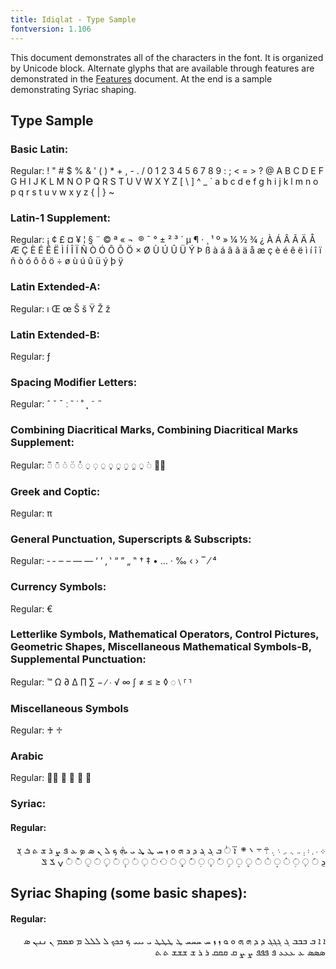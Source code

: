 ```yaml
---
title: Idiqlat - Type Sample
fontversion: 1.106
---
```


This document demonstrates all of the characters in the font. It is organized by Unicode block. Alternate glyphs that are available through features are demonstrated in the [Features](features.md) document. At the end is a sample demonstrating Syriac shaping.

## Type Sample

### Basic Latin:

Regular: <span dir="ltr" class='idiqlat-R normal'> ! " # $ % & ' ( ) * + , - . / 0 1 2 3 4 5 6 7 8 9 : ; < = > ? @ A B C D E F G H I J K L M N O P Q R S T U V W X Y Z [ \ ] ^ _ ` a b c d e f g h i j k l m n o p q r s t u v w x y z { | } ~</span>

### Latin-1 Supplement:

Regular: <span dir="ltr" class='idiqlat-R normal'>   ¡ ¢ £ ¤ ¥ ¦ § ¨ © ª « ¬ ­ ® ¯ ° ± ² ³ ´ µ ¶ · ¸ ¹ º » ¼ ½ ¾ ¿ À Á Â Ã Ä Å Æ Ç È É Ê Ë Ì Í Î Ï Ñ Ò Ó Ô Õ Ö × Ø Ù Ú Û Ü Ý Þ ß à á â ã ä å æ ç è é ê ë ì í î ï ñ ò ó ô õ ö ÷ ø ù ú û ü ý þ ÿ</span>

### Latin Extended-A:

Regular: <span dir="ltr" class='idiqlat-R normal'> ı Œ œ Š š Ÿ Ž ž</span>

### Latin Extended-B:

Regular: <span dir="ltr" class='idiqlat-R normal'>ƒ</span>

### Spacing Modifier Letters:

Regular: <span dir="ltr" class='idiqlat-R normal'>ˆ ˇ ˉ ː ˘ ˙ ˚ ˛ ˜ ˝</span>

### Combining Diacritical Marks, Combining Diacritical Marks Supplement:

Regular: <span dir="ltr" class='idiqlat-R normal'>&#x25CC;&#x0303; &#x25CC;&#x0304; &#x25CC;&#x0307; &#x25CC;&#x0308; &#x25CC;&#x030A; &#x25CC;&#x0320; &#x25CC;&#x0323; &#x25CC;&#x0324; &#x25CC;&#x0325; &#x25CC;&#x032D; &#x25CC;&#x032E; &#x25CC;&#x0330; &#x25CC;&#x0331; &#x25CC;&#x1DF8; &#x25CC;&#x1DFA;</span>

### Greek and Coptic:

Regular: <span dir="ltr" class='idiqlat-R normal'> π </span>

### General Punctuation, Superscripts & Subscripts:

Regular: <span dir="ltr" class='idiqlat-R normal'>&#x2010; &#x2011; &#x2012; &#x2013; &#x2014; &#x2015; &#x2018; &#x2019; &#x201A; &#x201B; &#x201C; &#x201D; &#x201E; &#x201F; &#x2020; &#x2021; &#x2022; &#x2026; &#x2027; &#x2030; &#x2039; &#x203A; &#x203E; &#x2044; &#x2074; </span>

### Currency Symbols:

Regular: <span dir="ltr" class='idiqlat-R normal'>€</span>

### Letterlike Symbols, Mathematical Operators, Control Pictures, Geometric Shapes, Miscellaneous Mathematical Symbols-B, Supplemental Punctuation:

Regular: <span dir="ltr" class='idiqlat-R normal'>™ Ω ∂ ∆ ∏ ∑ − ∕ ∙ √ ∞ ∫ ≠ ≤ ≥ ◊ ◌ ⧵ &#x2E22; &#x2E23;</span>

### Miscellaneous Symbols

Regular: <span dir="ltr" class='idiqlat-R normal'>&#x2670; &#x2671;</span>

### Arabic

Regular: <span dir="rtl" class='idiqlat-R normal'>&#x060C; &#x061B; &#x061F; &#x0640; &#x25CC;&#x0651;</span>

### Syriac:

#### Regular:

<p dir="rtl"><span dir="rtl" class='idiqlat-R normal'>&#x0700; &#x0701; &#x0702; &#x0703; &#x0704; &#x0705; &#x0706; &#x0707; &#x0708; &#x0709; &#x070A; &#x070B; &#x070C; &#x070D; &#x070F; &#x0710; &#x25cc;&#x0711; &#x0712; &#x0713; &#x0714; &#x0715; &#x0716; &#x0717; &#x0718; &#x0719; &#x071A; &#x071B; &#x071C; &#x071D; &#x071E; &#x071F; &#x0720; &#x0722; &#x0723; &#x0724; &#x0725; &#x0726; &#x0728; &#x072A; &#x072B; &#x072C; &#x072D; &#x072E; &#x072F; &#x25cc;&#x0730; &#x25cc;&#x0731; &#x25cc;&#x0732; &#x25cc;&#x0733; &#x25cc;&#x0734; &#x25cc;&#x0735; &#x25cc;&#x0736; &#x25cc;&#x0737; &#x25cc;&#x0738; &#x25cc;&#x0739; &#x25cc;&#x073A; &#x25cc;&#x073B; &#x25cc;&#x073C; &#x25cc;&#x073D; &#x25cc;&#x073E; &#x25cc;&#x073F; &#x25cc;&#x0740; &#x25cc;&#x0741; &#x25cc;&#x0742; &#x25cc;&#x0743; &#x25cc;&#x0744; &#x25cc;&#x0745; &#x25cc;&#x0746; &#x25cc;&#x0747; &#x25cc;&#x0748; &#x25cc;&#x0749; &#x25cc;&#x074A; &#x074D; &#x074E; &#x074F;</span></p>

## Syriac Shaping (some basic shapes):

#### Regular:

<p dir="rtl"><span class='idiqlat-R normal'>&#x0710; &#x200D;&#x0710; &#x0712; &#x0712;&#x0712;&#x0712; &#x0713; &#x0713;&#x0713;&#x0713; &#x0715; &#x200D;&#x0715; &#x0717; &#x200D;&#x0717; &#x0718; &#x200D;&#x0718; &#x0719; &#x200D;&#x0719; &#x071a; &#x071a;&#x071a;&#x071a; &#x071b; &#x071b;&#x071b;&#x071b; &#x071d; &#x071d;&#x071d;&#x071d; &#x071f; &#x071f;&#x071f;&#x071f; &#x0720; &#x0720;&#x0720;&#x0720; &#x0721; &#x0721;&#x0721;&#x0721; &#x0722; &#x0722;&#x0722;&#x0722; &#x0723; &#x0723;&#x0723;&#x0723; &#x0725; &#x0725;&#x0725;&#x0725; &#x0726; &#x0726;&#x0726;&#x0726; &#x0728; &#x200D;&#x0728; &#x0729; &#x0729;&#x0729;&#x0729; &#x072a; &#x200D;&#x072a; &#x072b; &#x072b;&#x072b;&#x072b; &#x072c; &#x200D;&#x072c; </span></p>


<!-- PRODUCT SITE ONLY
[font id='idiqlat' face='Idiqlat-Regular'size='150%' rtl=1]
[font id='idiqlatL' face='Idiqlat-Regular' size='150%' ltr=1]
-->

